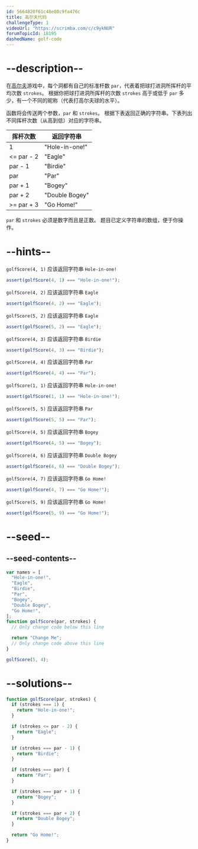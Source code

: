 ```yaml
---
id: 5664820f61c48e80c9fa476c
title: 高尔夫代码
challengeType: 1
videoUrl: "https://scrimba.com/c/c9ykNUR"
forumTopicId: 18195
dashedName: golf-code
---
```


# --description--

在[高尔夫](https://en.wikipedia.org/wiki/Golf)游戏中，每个洞都有自己的标准杆数 `par`，代表着把球打进洞所挥杆的平均次数 `strokes`。 根据你把球打进洞所挥杆的次数 `strokes` 高于或低于 `par` 多少，有一个不同的昵称（代表打高尔夫球的水平）。

函数将会传送两个参数，`par` 和 `strokes`。 根据下表返回正确的字符串。下表列出不同挥杆次数（从高到低）对应的字符串。

<table class='table table-striped'><thead><tr><th>挥杆次数</th><th>返回字符串</th></tr></thead><tbody><tr><td>1</td><td>"Hole-in-one!"</td></tr><tr><td>&#x3C;= par - 2</td><td>"Eagle"</td></tr><tr><td>par - 1</td><td>"Birdie"</td></tr><tr><td>par</td><td>"Par"</td></tr><tr><td>par + 1</td><td>"Bogey"</td></tr><tr><td>par + 2</td><td>"Double Bogey"</td></tr><tr><td>>= par + 3</td><td>"Go Home!"</td></tr></tbody></table>

`par` 和 `strokes` 必须是数字而且是正数。 题目已定义字符串的数组，便于你操作。

# --hints--

`golfScore(4, 1)` 应该返回字符串 `Hole-in-one!`

```js
assert(golfScore(4, 1) === "Hole-in-one!");
```

`golfScore(4, 2)` 应该返回字符串 `Eagle`

```js
assert(golfScore(4, 2) === "Eagle");
```

`golfScore(5, 2)` 应该返回字符串 `Eagle`

```js
assert(golfScore(5, 2) === "Eagle");
```

`golfScore(4, 3)` 应该返回字符串 `Birdie`

```js
assert(golfScore(4, 3) === "Birdie");
```

`golfScore(4, 4)` 应该返回字符串 `Par`

```js
assert(golfScore(4, 4) === "Par");
```

`golfScore(1, 1)` 应该返回字符串 `Hole-in-one!`

```js
assert(golfScore(1, 1) === "Hole-in-one!");
```

`golfScore(5, 5)` 应该返回字符串 `Par`

```js
assert(golfScore(5, 5) === "Par");
```

`golfScore(4, 5)` 应该返回字符串 `Bogey`

```js
assert(golfScore(4, 5) === "Bogey");
```

`golfScore(4, 6)` 应该返回字符串 `Double Bogey`

```js
assert(golfScore(4, 6) === "Double Bogey");
```

`golfScore(4, 7)` 应该返回字符串 `Go Home!`

```js
assert(golfScore(4, 7) === "Go Home!");
```

`golfScore(5, 9)` 应该返回字符串 `Go Home!`

```js
assert(golfScore(5, 9) === "Go Home!");
```

# --seed--

## --seed-contents--

```js
var names = [
  "Hole-in-one!",
  "Eagle",
  "Birdie",
  "Par",
  "Bogey",
  "Double Bogey",
  "Go Home!",
];
function golfScore(par, strokes) {
  // Only change code below this line

  return "Change Me";
  // Only change code above this line
}

golfScore(5, 4);
```

# --solutions--

```js
function golfScore(par, strokes) {
  if (strokes === 1) {
    return "Hole-in-one!";
  }

  if (strokes <= par - 2) {
    return "Eagle";
  }

  if (strokes === par - 1) {
    return "Birdie";
  }

  if (strokes === par) {
    return "Par";
  }

  if (strokes === par + 1) {
    return "Bogey";
  }

  if (strokes === par + 2) {
    return "Double Bogey";
  }

  return "Go Home!";
}
```
